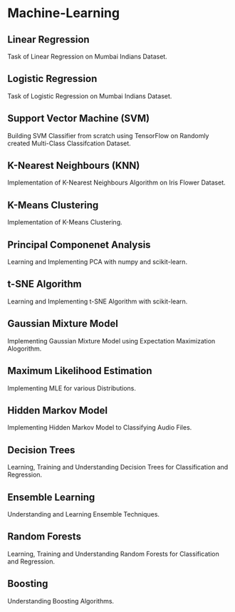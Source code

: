# Machine-Learning

## Linear Regression
Task of Linear Regression on Mumbai Indians Dataset.

## Logistic Regression
Task of Logistic Regression on Mumbai Indians Dataset.

## Support Vector Machine (SVM)
Building SVM Classifier from scratch using TensorFlow on Randomly created Multi-Class Classifcation Dataset.

## K-Nearest Neighbours (KNN)
Implementation of K-Nearest Neighbours Algorithm on Iris Flower Dataset.

## K-Means Clustering
Implementation of K-Means Clustering.

## Principal Componenet Analysis
Learning and Implementing PCA with numpy and scikit-learn.

## t-SNE Algorithm
Learning and Implementing t-SNE Algorithm with scikit-learn.

## Gaussian Mixture Model
Implementing Gaussian Mixture Model using Expectation Maximization Alogorithm.

## Maximum Likelihood Estimation
Implementing MLE for various Distributions.

## Hidden Markov Model
Implementing Hidden Markov Model to Classifying Audio Files.

## Decision Trees
Learning, Training and Understanding Decision Trees for Classification and Regression.

## Ensemble Learning
Understanding and Learning Ensemble Techniques.

## Random Forests
Learning, Training and Understanding Random Forests for Classification and Regression.

## Boosting
Understanding Boosting Algorithms.